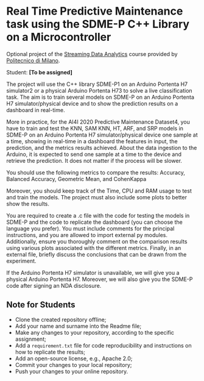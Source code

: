 Real Time Predictive Maintenance task using the SDME-P C++ Library on a Microcontroller
============

Optional project of the [Streaming Data Analytics](http://emanueledellavalle.org/teaching/streaming-data-analytics-2023-24/) course provided by [Politecnico di Milano](https://www11.ceda.polimi.it/schedaincarico/schedaincarico/controller/scheda_pubblica/SchedaPublic.do?&evn_default=evento&c_classe=811164&polij_device_category=DESKTOP&__pj0=0&__pj1=d563c55e73c3035baf5b0bab2dda086b).

Student: **[To be assigned]**

The project will use the C++ library SDME-P1 on an Arduino Portenta H7 simulator2 or a physical Arduino Portenta H73 to solve a live classification task. The aim is to train several models on SDME-P on an Arduino Portenta H7 simulator/physical device and to show the prediction results on a dashboard in real-time.

More in practice, for the AI4I 2020 Predictive Maintenance Dataset4, you have to train and test the KNN, SAM KNN, HT, ARF, and SRP models in SDME-P on an Arduino Portenta H7 simulator/physical device one sample at a time, showing in real-time in a dashboard the features in input, the prediction, and the metrics results achieved.
About the data ingestion to the Arduino, it is expected to send one sample at a time to the device and retrieve the prediction. It does not matter if the process will be slower.

You should use the following metrics to compare the results: Accuracy, Balanced Accuracy, Geometric Mean, and CohenKappa

Moreover, you should keep track of the Time, CPU and RAM usage to test and train the models. The project must also include some plots to better show the results.

You are required to create a .c file with the code for testing the models in SDME-P and the code to replicate the dashboard (you can choose the language you prefer). You must include comments for the principal instructions, and you are allowed to import external py modules. Additionally, ensure you thoroughly comment on the comparison results using various plots associated with the different metrics. Finally, in an external file, briefly discuss the conclusions that can be drawn from the experiment.

If the Arduino Portenta H7 simulator is unavailable, we will give you a physical Arduino Portenta H7. Moreover, we will also give you the SDME-P code after signing an NDA disclosure.


## Note for Students

* Clone the created repository offline;
* Add your name and surname into the Readme file;
* Make any changes to your repository, according to the specific assignment;
* Add a `requirement.txt` file for code reproducibility and instructions on how to replicate the results;
* Add an open-source license, e.g., Apache 2.0;
* Commit your changes to your local repository;
* Push your changes to your online repository.
